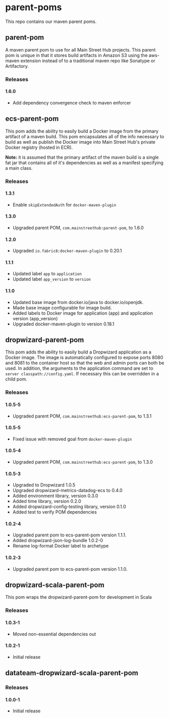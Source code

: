 # parent-poms
This repo contains our maven parent poms.

## parent-pom
A maven parent pom to use for all Main Street Hub projects.  This parent pom
is unique in that it stores build artifacts in Amazon S3 using the aws-maven
extension instead of to a traditional maven repo like Sonatype or Artifactory.

### Releases

#### 1.6.0

* Add dependency convergence check to maven enforcer

## ecs-parent-pom
This pom adds the ability to easily build a Docker image from the primary
artifact of a maven build.  This pom encapsulates all of the info necessary to
build as well as publish the Docker image into Main Street Hub's private Docker
registry (hosted in ECR).

**Note:** it is assumed that the primary artifact of the maven build is a single
fat jar that contains all of it's dependencies as well as a manifest specifying
a main class.

### Releases

#### 1.3.1
* Enable `skipExtendedAuth` for `docker-maven-plugin`

#### 1.3.0
* Upgraded parent POM, `com.mainstreethub:parent-pom`, to 1.6.0

#### 1.2.0
* Upgraded `io.fabric8:docker-maven-plugin` to 0.20.1

#### 1.1.1
* Updated label `app` to `application`
* Updated label `app_version` to `version`

#### 1.1.0

* Updated base image from docker.io/java to docker.io/openjdk.
* Made base image configurable for image build.
* Added labels to Docker image for application (app) and application version (app_version)
* Upgraded docker-maven-plugin to version 0.18.1

## dropwizard-parent-pom
This pom adds the ability to easily build a Dropwizard application as a Docker
image.  The image is automatically configured to expose ports 8080 and 8081 to
the container host so that the web and admin ports can both be used.  In
addition, the arguments to the application command are set to
`server classpath://config.yaml`.  If necessary this can be overridden in a
child pom.

### Releases

#### 1.0.5-5

* Upgraded parent POM, `com.mainstreethub:ecs-parent-pom`, to 1.3.1

#### 1.0.5-5

* Fixed issue with removed goal from `docker-maven-plugin`

#### 1.0.5-4

* Upgraded parent POM, `com.mainstreethub:ecs-parent-pom`, to 1.3.0

#### 1.0.5-3

* Upgraded to Dropwizard 1.0.5
* Upgraded dropwizard-metrics-datadog-ecs to 0.4.0
* Added environment library, version 0.3.0
* Added time library, version 0.2.0
* Added dropwizard-config-testing library, version 0.1.0
* Added test to verify POM dependencies

#### 1.0.2-4

* Upgraded parent pom to ecs-parent-pom version 1.1.1.
* Added dropwizard-json-log-bundle 1.0.2-0
* Rename log-format Docker label to archetype

#### 1.0.2-3

* Upgraded parent pom to ecs-parent-pom version 1.1.0.

## dropwizard-scala-parent-pom
This pom wraps the dropwizard-parent-pom for development in Scala

### Releases

#### 1.0.3-1
* Moved non-essential dependencies out

#### 1.0.2-1
* Initial release

## datateam-dropwizard-scala-parent-pom

### Releases

#### 1.0.0-1
* Initial release
